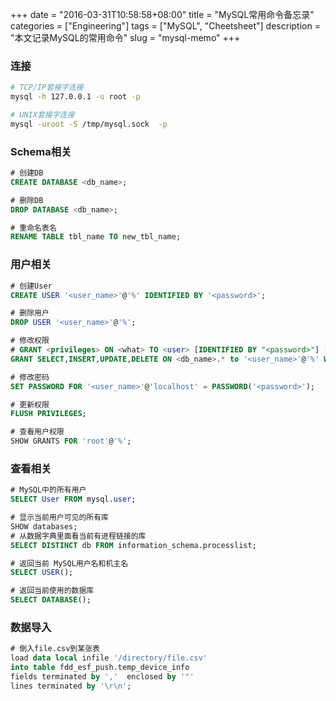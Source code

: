 +++
date = "2016-03-31T10:58:58+08:00"
title = "MySQL常用命令备忘录"
categories = ["Engineering"]
tags = ["MySQL", "Cheetsheet"]
description = "本文记录MySQL的常用命令"
slug = "mysql-memo"
+++

### 连接

```bash
# TCP/IP套接字连接
mysql -h 127.0.0.1 -u root -p

# UNIX套接字连接
mysql -uroot -S /tmp/mysql.sock  -p
```

### Schema相关

```sql
# 创建DB
CREATE DATABASE <db_name>;

# 删除DB
DROP DATABASE <db_name>;

# 重命名表名
RENAME TABLE tbl_name TO new_tbl_name;
```

### 用户相关

```sql
# 创建User
CREATE USER '<user_name>'@'%' IDENTIFIED BY '<password>';

# 删除用户
DROP USER '<user_name>'@'%';

# 修改权限
# GRANT <privileges> ON <what> TO <user> [IDENTIFIED BY "<password>"] [WITH GRANT OPTION];
GRANT SELECT,INSERT,UPDATE,DELETE ON <db_name>.* to '<user_name>'@'%' WITH GRANT OPTION;

# 修改密码
SET PASSWORD FOR '<user_name>'@'localhost' = PASSWORD('<password>');

# 更新权限
FLUSH PRIVILEGES;

# 查看用户权限
SHOW GRANTS FOR 'root'@'%';
```

### 查看相关

```sql
# MySQL中的所有用户
SELECT User FROM mysql.user;

# 显示当前用户可见的所有库
SHOW databases;
# 从数据字典里面看当前有进程链接的库
SELECT DISTINCT db FROM information_schema.processlist;

# 返回当前 MySQL用户名和机主名
SELECT USER();

# 返回当前使用的数据库
SELECT DATABASE();
```

### 数据导入

```sql
# 倒入file.csv到某张表
load data local infile '/directory/file.csv'
into table fdd_esf_push.temp_device_info
fields terminated by ','  enclosed by '"'
lines terminated by '\r\n';
```
